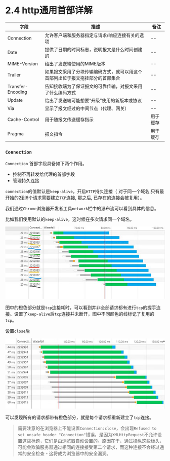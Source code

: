 # 2.4 http通用首部详解

| 字段 | 描述 | 备注  |
| --  |  --  |  --   |
|  Connection        |       允许客户端和服务器指定与请求/响应连接有关的选项                              | -- |
|  Date              |       提供了日期的时间标志，说明报文是什么时间创建的                               | -- |
|  MIME-Version      |       给出了发送端使用的MIME版本                                                 | -- |
|  Trailer           |       如果报文采用了分块传输编码方式，就可以用这个首部列出位于报文拖挂部分的首部集合  | -- |
|  Transfer-Encoding |       告知接收端为了保证报文的可靠传输，对报文采用了什么编码方式                    | -- |
|  Update            |       给出了发送端可能想要“升级”使用的新版本或协议                                 | -- |
|  Via               |       显示了报文经过的中间节点（代理、网关）                                      |  -- |
|  Cache-Control     |       用于随报文传送缓存指示                                                     | 用于缓存|
|  Pragma            |       报文指令                                                                  | 用于缓存|

### `Connection`

`Connection` 首部字段具备如下两个作用。 
- 控制不再转发给代理的首部字段      
- 管理持久连接

`connection`的值默认是`keep-alive`，开启`HTTP`持久连接（ 对于同一个域名,只有最开始的2到6个请求需要建立`TCP`连接, 那之后, 已存在的连接会被复用）。

我们通过`Chrome`浏览器开发者工具`network`栏中的瀑布流可以看到具体的信息。

比如我们使用默认的`keep-alive`。这时候在多次请求同一个域名。

![](../images/2.4%20connect-keepAlive瀑布流.png)


图中的橙色部分就是`tcp`连接耗时，可以看到并非全部请求都有进行`tcp`的握手连接。设置了`keep-alive`后`tcp`连接并未断开，图中不同颜色的线标记了复用的`tcp`。

设置`close`后

![](../images/2.4%20connect-close瀑布流.png)

可以发现所有的请求都带有橙色部分，就是每个请求都重新建立了`tcp`连接。

> 需要注意的在浏览器上不能设置`Connection:close`，会出现`Refused to set unsafe header "Connection"`错误，是因为`XMLHttpRequest`不允许设置这些标题，它们是由浏览器自动设置的。原因在于，通过操纵这些标头，可能会欺骗服务器通过相同的连接接受第二个请求，而这种连接不会经过通常的安全检查 - 这将成为浏览器中的安全漏洞。


